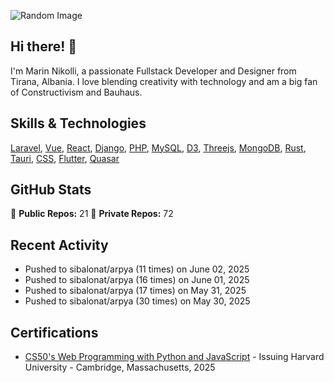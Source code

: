 ![Random Image](assets/1.png)
## Hi there! 👋

I'm Marin Nikolli, a passionate Fullstack Developer and Designer from Tirana, Albania. I love blending creativity with technology and am a big fan of Constructivism and Bauhaus.

## Skills & Technologies

[Laravel](https://laravel.com/), [Vue](https://vuejs.org/), [React](https://react.dev/), [Django](https://www.djangoproject.com/), [PHP](https://www.php.net/), [MySQL](https://www.mysql.com/), [D3](https://d3js.org/), [Threejs](https://threejs.org/), [MongoDB](https://www.mongodb.com/?msockid=18f41f88c021681c2a650aaac1546995), [Rust](https://www.rust-lang.org/), [Tauri](https://tauri.app/), [CSS](https://css3.com/), [Flutter](https://flutter.dev/), [Quasar](https://quasar.dev/)

## GitHub Stats

🌟 **Public Repos:** 21
🌟 **Private Repos:** 72  

## Recent Activity
- Pushed to sibalonat/arpya (11 times) on June 02, 2025
- Pushed to sibalonat/arpya (16 times) on June 01, 2025
- Pushed to sibalonat/arpya (17 times) on May 31, 2025
- Pushed to sibalonat/arpya (30 times) on May 30, 2025



## Certifications

- [CS50's Web Programming with
Python and JavaScript](https://certificates.cs50.io/faf4470c-c773-489d-bc3e-b0086a8a5404.pdf?size=letter) - Issuing Harvard University - Cambridge, Massachusetts, 2025
